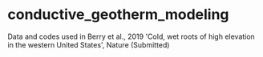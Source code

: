 # conductive_geotherm_modeling
Data and codes used in Berry et al., 2019 'Cold, wet roots of high elevation in the western United States', Nature (Submitted)
